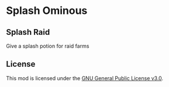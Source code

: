 # Splash Ominous 

## Splash Raid

Give a splash potion for raid farms

## License

This mod is licensed under the [GNU General Public License v3.0](https://www.gnu.org/licenses/gpl-3.0.en.html).
